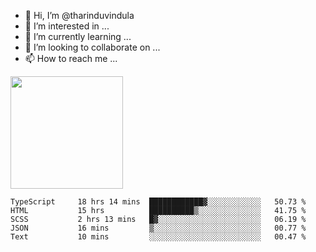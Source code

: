 - 👋 Hi, I’m @tharinduvindula
- 👀 I’m interested in ...
- 🌱 I’m currently learning ...
- 💞️ I’m looking to collaborate on ...
- 📫 How to reach me ...

<!---
tharinduvindula/tharinduvindula is a ✨ special ✨ repository because its `README.md` (this file) appears on your GitHub profile.
You can click the Preview link to take a look at your changes.
--->

<img height="180em" src="https://github-readme-stats.vercel.app/api?username=tharinduvindula&show_icons=true&hide_border=false&&count_private=true&include_all_commits=true" />


<!--START_SECTION:waka-->

```text
TypeScript     18 hrs 14 mins  ████████████▓░░░░░░░░░░░░   50.73 %
HTML           15 hrs          ██████████▒░░░░░░░░░░░░░░   41.75 %
SCSS           2 hrs 13 mins   █▓░░░░░░░░░░░░░░░░░░░░░░░   06.19 %
JSON           16 mins         ▒░░░░░░░░░░░░░░░░░░░░░░░░   00.77 %
Text           10 mins         ░░░░░░░░░░░░░░░░░░░░░░░░░   00.47 %
```

<!--END_SECTION:waka-->
